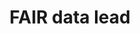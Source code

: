 ---
username: s-sansone
name: Susanna-Assunta Sansone
github: SusannaSansone
image: 'https://avatars.githubusercontent.com/SusannaSansone'
role: Coordination team
title: FAIR data lead
---